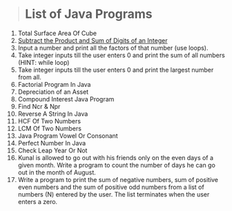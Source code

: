 > # List of Java Programs 

1. Total Surface Area Of Cube
2. [Subtract the Product and Sum of Digits of an Integer](https://leetcode.com/problems/subtract-the-product-and-sum-of-digits-of-an-integer/)
3. Input a number and print all the factors of that number (use loops).
4. Take integer inputs till the user enters 0 and print the sum of all numbers
(HINT: while loop)
5. Take integer inputs till the user enters 0 and print the largest number from
all.
6. Factorial Program In Java
7. Depreciation of an Asset
8. Compound Interest Java Program
9. Find Ncr & Npr
10. Reverse A String In Java
11. HCF Of Two Numbers
12. LCM Of Two Numbers
13. Java Program Vowel Or Consonant
14. Perfect Number In Java
15. Check Leap Year Or Not
16. Kunal is allowed to go out with his friends only on the even days of a given month. Write a program to count the number of days he can go out in the month of August.
17. Write a program to print the sum of negative numbers, sum of positive even numbers and the sum of positive odd numbers from a list of numbers (N) entered by the user. The list terminates when the user enters a zero.